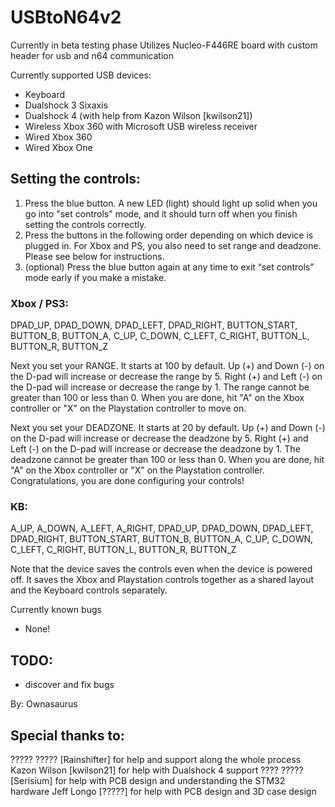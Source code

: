 # USBtoN64v2
Currently in beta testing phase
Utilizes Nucleo-F446RE board with custom header for usb and n64 communication

Currently supported USB devices:
- Keyboard
- Dualshock 3 Sixaxis
- Dualshock 4 (with help from Kazon Wilson [kwilson21])
- Wireless Xbox 360 with Microsoft USB wireless receiver
- Wired Xbox 360
- Wired Xbox One

## Setting the controls:
1) Press the blue button. A new LED (light) should light up solid when you go into "set controls" mode, and it should turn off when you finish setting the controls correctly.
2) Press the buttons in the following order depending on which device is plugged in. For Xbox and PS, you also need to set range and deadzone. Please see below for instructions.
3) (optional) Press the blue button again at any time to exit “set controls” mode early if you make a mistake.

### Xbox / PS3:
DPAD_UP, DPAD_DOWN, DPAD_LEFT, DPAD_RIGHT, BUTTON_START, BUTTON_B, BUTTON_A, C_UP, C_DOWN, C_LEFT, C_RIGHT, BUTTON_L, BUTTON_R, BUTTON_Z

Next you set your RANGE. It starts at 100 by default.
Up (+) and Down (-) on the D-pad will increase or decrease the range by 5.
Right (+) and Left (-) on the D-pad will increase or decrease the range by 1.
The range cannot be greater than 100 or less than 0.
When you are done, hit "A" on the Xbox controller or "X" on the Playstation controller to move on.

Next you set your DEADZONE. It starts at 20 by default.
Up (+) and Down (-) on the D-pad will increase or decrease the deadzone by 5.
Right (+) and Left (-) on the D-pad will increase or decrease the deadzone by 1.
The deadzone cannot be greater than 100 or less than 0.
When you are done, hit "A" on the Xbox controller or "X" on the Playstation controller. Congratulations, you are done configuring your controls!

### KB:
A_UP, A_DOWN, A_LEFT, A_RIGHT, DPAD_UP, DPAD_DOWN, DPAD_LEFT, DPAD_RIGHT, BUTTON_START, BUTTON_B, BUTTON_A, C_UP, C_DOWN, C_LEFT, C_RIGHT, BUTTON_L, BUTTON_R, BUTTON_Z

Note that the device saves the controls even when the device is powered off. It saves the Xbox and Playstation controls together as a shared layout and the Keyboard controls separately.

Currently known bugs
- None!

## TODO:
- discover and fix bugs

By: Ownasaurus

## Special thanks to:
????? ????? [Rainshifter] for help and support along the whole process
Kazon Wilson [kwilson21] for help with Dualshock 4 support
???? ????? [Serisium] for help with PCB design and understanding the STM32 hardware
Jeff Longo [?????] for help with PCB design and 3D case design